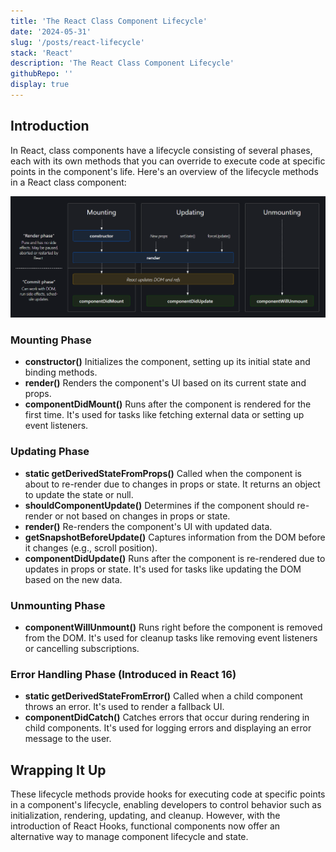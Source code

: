 ```yaml
---
title: 'The React Class Component Lifecycle'
date: '2024-05-31'
slug: '/posts/react-lifecycle'
stack: 'React'
description: 'The React Class Component Lifecycle'
githubRepo: ''
display: true
---
```


## Introduction

In React, class components have a lifecycle consisting of several phases, each with its own methods that you can override to execute code at specific points in the component's life. Here's an overview of the lifecycle methods in a React class component:

![react lifecycle](../../images/react-lifecycle.png)

### Mounting Phase

- **constructor()** Initializes the component, setting up its initial state and binding methods.
- **render()** Renders the component's UI based on its current state and props.
- **componentDidMount()** Runs after the component is rendered for the first time. It's used for tasks like fetching external data or setting up event listeners.

### Updating Phase

- **static getDerivedStateFromProps()** Called when the component is about to re-render due to changes in props or state. It returns an object to update the state or null.
- **shouldComponentUpdate()** Determines if the component should re-render or not based on changes in props or state.
- **render()** Re-renders the component's UI with updated data.
- **getSnapshotBeforeUpdate()** Captures information from the DOM before it changes (e.g., scroll position).
- **componentDidUpdate()** Runs after the component is re-rendered due to updates in props or state. It's used for tasks like updating the DOM based on the new data.

### Unmounting Phase

- **componentWillUnmount()** Runs right before the component is removed from the DOM. It's used for cleanup tasks like removing event listeners or cancelling subscriptions.

### Error Handling Phase (Introduced in React 16)

- **static getDerivedStateFromError()** Called when a child component throws an error. It's used to render a fallback UI.
- **componentDidCatch()** Catches errors that occur during rendering in child components. It's used for logging errors and displaying an error message to the user.

## Wrapping It Up

These lifecycle methods provide hooks for executing code at specific points in a component's lifecycle, enabling developers to control behavior such as initialization, rendering, updating, and cleanup. However, with the introduction of React Hooks, functional components now offer an alternative way to manage component lifecycle and state.
